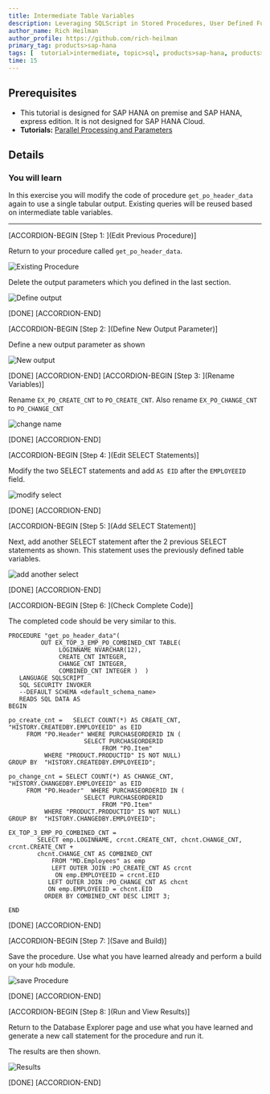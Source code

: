 ```yaml
---
title: Intermediate Table Variables
description: Leveraging SQLScript in Stored Procedures, User Defined Functions, and User Defined Libraries
author_name: Rich Heilman
author_profile: https://github.com/rich-heilman
primary_tag: products>sap-hana
tags: [  tutorial>intermediate, topic>sql, products>sap-hana, products>sap-hana\,-express-edition   ]
time: 15
---
```


## Prerequisites  
- This tutorial is designed for SAP HANA on premise and SAP HANA, express edition. It is not designed for SAP HANA Cloud.
- **Tutorials:** [Parallel Processing and Parameters](xsa-sqlscript-parallel)

## Details
### You will learn  
In this exercise you will modify the code of procedure `get_po_header_data` again to use a single tabular output. Existing queries will be reused based on intermediate table variables.

---

[ACCORDION-BEGIN [Step 1: ](Edit Previous Procedure)]

Return to your procedure called `get_po_header_data`.

![Existing Procedure](1.png)

Delete the output parameters which you defined in the last section.

![Define output](2.png)

[DONE]
[ACCORDION-END]

[ACCORDION-BEGIN [Step 2: ](Define New Output Parameter)]

Define a new output parameter as shown

![New output](3.png)


[DONE]
[ACCORDION-END]
[ACCORDION-BEGIN [Step 3: ](Rename Variables)]

Rename `EX_PO_CREATE_CNT` to `PO_CREATE_CNT`. Also rename `EX_PO_CHANGE_CNT` to `PO_CHANGE_CNT`

![change name](4.png)


[DONE]
[ACCORDION-END]

[ACCORDION-BEGIN [Step 4: ](Edit SELECT Statements)]

Modify the two SELECT statements and add `AS EID` after the `EMPLOYEEID` field.

![modify select](5.png)


[DONE]
[ACCORDION-END]

[ACCORDION-BEGIN [Step 5: ](Add SELECT Statement)]

Next, add another SELECT statement after the 2 previous SELECT statements as shown. This statement uses the previously defined table variables.

![add another select](6.png)

[DONE]
[ACCORDION-END]

[ACCORDION-BEGIN [Step 6: ](Check Complete Code)]

The completed code should be very similar to this.

```
PROCEDURE "get_po_header_data"(
         OUT EX_TOP_3_EMP_PO_COMBINED_CNT TABLE(
              LOGINNAME NVARCHAR(12),
              CREATE_CNT INTEGER,
              CHANGE_CNT INTEGER,
              COMBINED_CNT INTEGER )  )  
   LANGUAGE SQLSCRIPT
   SQL SECURITY INVOKER
   --DEFAULT SCHEMA <default_schema_name>
   READS SQL DATA AS
BEGIN

po_create_cnt =   SELECT COUNT(*) AS CREATE_CNT, "HISTORY.CREATEDBY.EMPLOYEEID" as EID
     FROM "PO.Header" WHERE PURCHASEORDERID IN (
                     SELECT PURCHASEORDERID
                          FROM "PO.Item"
          WHERE "PRODUCT.PRODUCTID" IS NOT NULL)
GROUP BY  "HISTORY.CREATEDBY.EMPLOYEEID";

po_change_cnt = SELECT COUNT(*) AS CHANGE_CNT, "HISTORY.CHANGEDBY.EMPLOYEEID" as EID
     FROM "PO.Header"  WHERE PURCHASEORDERID IN (
                     SELECT PURCHASEORDERID
                          FROM "PO.Item"
          WHERE "PRODUCT.PRODUCTID" IS NOT NULL)
GROUP BY  "HISTORY.CHANGEDBY.EMPLOYEEID";

EX_TOP_3_EMP_PO_COMBINED_CNT =
        SELECT emp.LOGINNAME, crcnt.CREATE_CNT, chcnt.CHANGE_CNT,  crcnt.CREATE_CNT +
        chcnt.CHANGE_CNT AS COMBINED_CNT
            FROM "MD.Employees" as emp
            LEFT OUTER JOIN :PO_CREATE_CNT AS crcnt
             ON emp.EMPLOYEEID = crcnt.EID
           LEFT OUTER JOIN :PO_CHANGE_CNT AS chcnt
           ON emp.EMPLOYEEID = chcnt.EID
          ORDER BY COMBINED_CNT DESC LIMIT 3;

END

```


[DONE]
[ACCORDION-END]

[ACCORDION-BEGIN [Step 7: ](Save and Build)]

Save the procedure.  Use what you have learned already and perform a build on your `hdb` module.

![save Procedure](7.png)

[DONE]
[ACCORDION-END]

[ACCORDION-BEGIN [Step 8: ](Run and View Results)]

Return to the Database Explorer page and use what you have learned and generate a new call statement for the procedure and run it.

The results are then shown.

![Results](10.png)


[DONE]
[ACCORDION-END]
